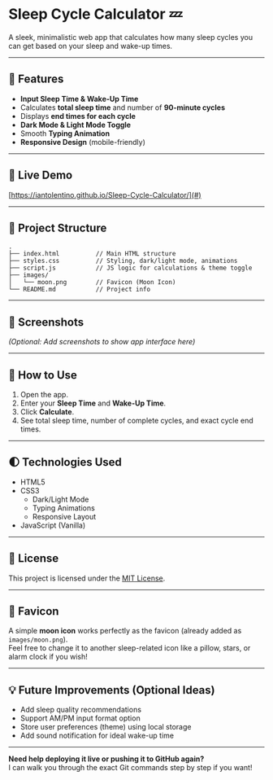 # Sleep Cycle Calculator 💤

A sleek, minimalistic web app that calculates how many sleep cycles you can get based on your sleep and wake-up times.

---

## 🌟 Features

- **Input Sleep Time & Wake-Up Time**
- Calculates **total sleep time** and number of **90-minute cycles**
- Displays **end times for each cycle**
- **Dark Mode & Light Mode Toggle**
- Smooth **Typing Animation**
- **Responsive Design** (mobile-friendly)

---

## 🚀 Live Demo

[https://iantolentino.github.io/Sleep-Cycle-Calculator/](#)  

---

## 📂 Project Structure

```
.
├── index.html          // Main HTML structure
├── styles.css          // Styling, dark/light mode, animations
├── script.js           // JS logic for calculations & theme toggle
├── images/
│   └── moon.png        // Favicon (Moon Icon)
└── README.md           // Project info
```

---

## 📸 Screenshots

*(Optional: Add screenshots to show app interface here)*

---

## 🔧 How to Use

1. Open the app.
2. Enter your **Sleep Time** and **Wake-Up Time**.
3. Click **Calculate**.
4. See total sleep time, number of complete cycles, and exact cycle end times.

---

## 🌓 Technologies Used

- HTML5
- CSS3
  - Dark/Light Mode
  - Typing Animations
  - Responsive Layout
- JavaScript (Vanilla)

---

## 📄 License

This project is licensed under the [MIT License](LICENSE).

---

## 🌙 Favicon

A simple **moon icon** works perfectly as the favicon (already added as `images/moon.png`).  
Feel free to change it to another sleep-related icon like a pillow, stars, or alarm clock if you wish!

---

## 💡 Future Improvements (Optional Ideas)

- Add sleep quality recommendations
- Support AM/PM input format option
- Store user preferences (theme) using local storage
- Add sound notification for ideal wake-up time

---

**Need help deploying it live or pushing it to GitHub again?**  
I can walk you through the exact Git commands step by step if you want!
